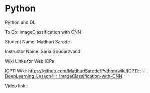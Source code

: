 # Python

Python and DL

To Do: ImageClassification with CNN

Student Name: Madhuri Sarode

Instructor Name: Saria Goudarzvand

Wiki Links for Web ICPs

ICP11 Wiki: https://github.com/MadhuriSarode/Python/wiki/ICP11-:--DeepLearning_Lesson4-:-ImageClassification-with-CNN

Video link :
